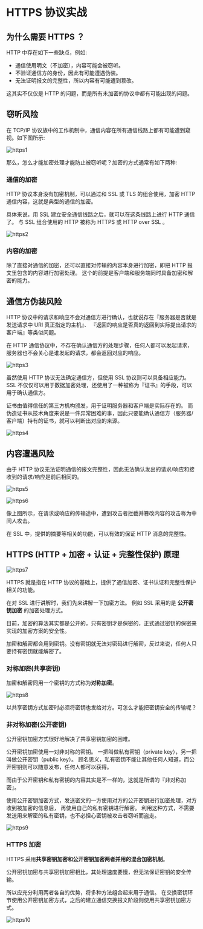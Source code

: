 # HTTPS 协议实战

## 为什么需要 HTTPS ？

HTTP 中存在如下一些缺点，例如:

 - 通信使用明文（不加密），内容可能会被窃听。
 - 不验证通信方的身份，因此有可能遭遇伪装。
 - 无法证明报文的完整性，所以内容有可能遭到篡改。

这其实不仅仅是 HTTP 的问题，而是所有未加密的协议中都有可能出现的问题。

## 窃听风险

在 TCP/IP 协议族中的工作机制中，通信内容在所有通信线路上都有可能遭到窥视。如下图所示:

![https1](./picture/https1.png)

那么，怎么才能加密处理才能防止被窃听呢？加密的方式通常有如下两种:

### 通信的加密

HTTP 协议本身没有加密机制，可以通过和 SSL 或 TLS 的组合使用，加密 HTTP 通信内容，这就是典型的通信的加密。

具体来说，用 SSL 建立安全通信线路之后，就可以在这条线路上进行 HTTP 通信了。
与 SSL 组合使用的 HTTP 被称为 HTTPS 或 HTTP over SSL 。

![https2](./picture/https2.png)

### 内容的加密

除了直接对通信的加密，还可以直接对传输的内容本身进行加密，即把 HTTP 报文里包含的内容进行加密处理。
这个的前提是客户端和服务端同时具备加密和解密的能力。

## 通信方伪装风险

HTTP 协议中的请求和响应不会对通信方进行确认，也就说存在『服务器是否就是发送请求中 URI 真正指定的主机』、
『返回的响应是否真的返回到实际提出请求的客户端』等类似问题。

在 HTTP 通信协议中，不存在确认通信方的处理步骤，任何人都可以发起请求，
服务器也不会关心是谁发起的请求，都会返回对应的响应。

![https3](./picture/https3.png)

虽然使用 HTTP 协议无法确定通信方，但使用 SSL 协议则可以具备相应能力。
SSL 不仅仅可以用于数据加密处理，还使用了一种被称为『证书』的手段，可以用于确认通信方。

证书由值得信任的第三方机构颁发，用于证明服务器和客户端是实际存在的。
而伪造证书从技术角度来说是一件异常困难的事，因此只要能确认通信方（服务器/客户端）持有的证书，就可以判断出对应的来源。

![https4](./picture/https4.png)

## 内容遭遇风险

由于 HTTP 协议无法证明通信的报文完整性，因此无法确认发出的请求/响应和接收到的请求/响应是前后相同的。

![https5](./picture/https5.png)

![https6](./picture/https6.png)

像上图所示，在请求或响应的传输途中，遭到攻击者拦截并篡改内容的攻击称为中间人攻击。

在 SSL 中，提供的摘要等相关的功能，可以有效的保证 HTTP 消息的完整性。

## HTTPS (HTTP + 加密 + 认证 + 完整性保护) 原理

![https7](./picture/https7.png)

HTTPS 就是指在 HTTP 协议的基础上，提供了通信加密、证书认证和完整性保护相关的功能。

在对 SSL 进行讲解时，我们先来讲解一下加密方法。
例如 SSL 采用的是 **公开密钥加密** 的加密处理方式。

目前，加密的算法其实都是公开的，只有密钥才是保密的，正式通过密钥的保密来实现的加密方案的安全性。

加密和解密都会用到密钥。没有密钥就无法对密码进行解密，反过来说，任何人只要持有密钥就能解密了。

### 对称加密(共享密钥)

加密和解密同用一个密钥的方式称为**对称加密**。

![https8](./picture/https8.png)

以共享密钥方式加密时必须将密钥也发给对方。可怎么才能把密钥安全的传输呢？

### 非对称加密(公开密钥)

公开密钥加密方式很好地解决了共享密钥加密的困难。

公开密钥加密使用一对非对称的密钥。
一把叫做私有密钥（private key），另一把叫做公开密钥（public key）。
顾名思义，私有密钥不能让其他任何人知道，而公开密钥则可以随意发布，任何人都可以获得。

而由于公开密钥和私有密钥的内容其实是不一样的，这就是所谓的『非对称加密』。

使用公开密钥加密方式，发送密文的一方使用对方的公开密钥进行加密处理，对方收到被加密的信息后，
再使用自己的私有密钥进行解密。
利用这种方式，不需要发送用来解密的私有密钥，也不必担心密钥被攻击者窃听而盗走。

![https9](./picture/https9.png)

### HTTPS 加密

HTTPS 采用**共享密钥加密和公开密钥加密两者并用的混合加密机制**。

公开密钥加密与共享密钥加密相比，其处理速度要慢，但无法保证密钥的安全传输。

所以应充分利用两者各自的优势，将多种方法组合起来用于通信。
在交换密钥环节使用公开密钥加密方式，之后的建立通信交换报文阶段则使用共享密钥加密方式。

![https10](./picture/https10.png)






















































